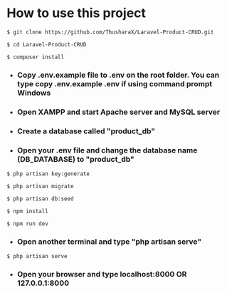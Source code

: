# How to use this project

```
$ git clone https://github.com/ThusharaX/Laravel-Product-CRUD.git

$ cd Laravel-Product-CRUD

$ composer install
```

* ### Copy .env.example file to .env on the root folder. You can type copy .env.example .env if using command prompt Windows

* ### Open XAMPP and start Apache server and MySQL server

* ### Create a database called "product_db"

*  ### Open your .env file and change the database name (DB_DATABASE) to "product_db"

```
$ php artisan key:generate

$ php artisan migrate

$ php artisan db:seed

$ npm install

$ npm run dev
```

* ### Open another terminal and type "php artisan serve"

```
$ php artisan serve
```


* ### Open your browser and type localhost:8000 OR 127.0.0.1:8000

